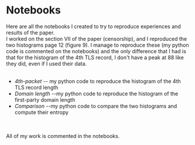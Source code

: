 # Notebooks

Here are all the notebooks I created to try to reproduce experiences and results of the paper.
<br/>
I worked on the section VII of the paper (censorship), and I reproduced the two histograms page 12 (figure 9). 
I manage to reproduce these (my python code is commented on the notebooks) and the only difference that I had is that for the histogram of the 4th TLS record, I don't have a peak at 88 like they did, even if I used their data.
<br/>
<br/>

- *4th-packet* -- my python code to reproduce the histogram of the 4th TLS record length
- *Domain length* --my python code to reproduce the histogram of the first-party domain length
- *Comparison* --my python code to compare the two histograms and compute their entropy
<br/>
<br/>
All of my work is commented in the notebooks.

